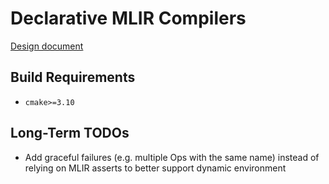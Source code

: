 # Declarative MLIR Compilers

[Design document](https://docs.google.com/document/d/1eAgIQZZ2dItJFSrCxemt7fwH0CD4w6_ueLKVl6UL-NU/edit?usp=sharing)

## Build Requirements

- `cmake>=3.10`

## Long-Term TODOs

- Add graceful failures (e.g. multiple Ops with the same name) instead of relying on MLIR asserts to better support dynamic environment
